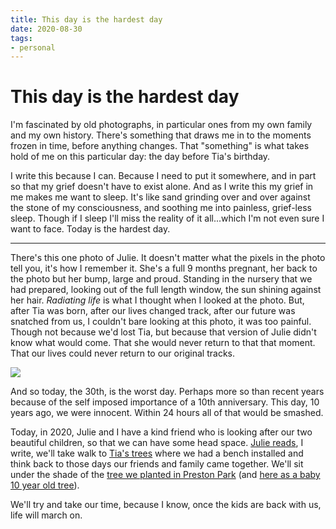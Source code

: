 ```yaml
---
title: This day is the hardest day
date: 2020-08-30
tags:
- personal
---
```


# This day is the hardest day

I'm fascinated by old photographs, in particular ones from my own family and my own history. There's something that draws me in to the moments frozen in time, before anything changes. That "something" is what takes hold of me on this particular day: the day before Tia's birthday.

I write this because I can. Because I need to put it somewhere, and in part so that my grief doesn't have to exist alone. And as I write this my grief in me makes me want to sleep. It's like sand grinding over and over against the stone of my consciousness, and soothing me into painless, grief-less sleep. Though if I sleep I'll miss the reality of it all...which I'm not even sure I want to face. Today is the hardest day.

<!--more-->

---

There's this one photo of Julie. It doesn't matter what the pixels in the photo tell you, it's how I remember it. She's a full 9 months pregnant, her back to the photo but her bump, large and proud. Standing in the nursery that we had prepared, looking out of the full length window, the sun shining against her hair. _Radiating life_ is what I thought when I looked at the photo. But, after Tia was born, after our lives changed track, after our future was snatched from us, I couldn't bare looking at this photo, it was too painful. Though not because we'd lost Tia, but because that version of Julie didn't know what would come. That she would never return to that that moment. That our lives could never return to our original tracks.

![](/images/julie-with-tia.jpg)

And so today, the 30th, is the worst day. Perhaps more so than recent years because of the self imposed importance of a 10th anniversary. This day, 10 years ago, we were innocent. Within 24 hours all of that would be smashed.

Today, in 2020, Julie and I have a kind friend who is looking after our two beautiful children, so that we can have some head space. [Julie reads](https://twitter.com/Julieanne/status/1299992850956943365), I write, we'll take walk to [Tia's trees](https://www.theargus.co.uk/news/8915432.brighton-mothers-tree-tribute-to-baby/) where we had a bench installed and think back to those days our friends and family came together. We'll sit under the shade of the [tree we planted in Preston Park](https://flic.kr/p/2jBvBkb) (and [here as a baby 10 year old tree](https://flic.kr/p/9fLggv)).

We'll try and take our time, because I know, once the kids are back with us, life will march on.
